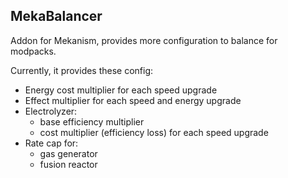 ## MekaBalancer
Addon for Mekanism, provides more configuration to balance for modpacks.

Currently, it provides these config:
- Energy cost multiplier for each speed upgrade  
- Effect multiplier for each speed and energy upgrade
- Electrolyzer:
  - base efficiency multiplier
  - cost multiplier (efficiency loss) for each speed upgrade
- Rate cap for:
  - gas generator
  - fusion reactor